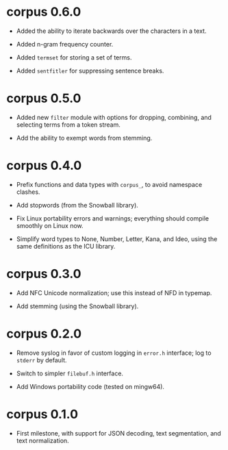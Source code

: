 # corpus 0.6.0

* Added the ability to iterate backwards over the characters in a text.

* Added n-gram frequency counter.

* Added `termset` for storing a set of terms.

* Added `sentfitler` for suppressing sentence breaks.


# corpus 0.5.0

* Added new `filter` module with options for dropping, combining, and
  selecting terms from a token stream.

* Add the ability to exempt words from stemming.


# corpus 0.4.0

* Prefix functions and data types with `corpus_`, to avoid namespace
  clashes.

* Add stopwords (from the Snowball library).

* Fix Linux portability errors and warnings; everything should compile
  smoothly on Linux now.

* Simplify word types to None, Number, Letter, Kana, and Ideo, using
  the same definitions as the ICU library.


# corpus 0.3.0

* Add NFC Unicode normalization; use this instead of NFD in typemap.

* Add stemming (using the Snowball library).


# corpus 0.2.0

* Remove syslog in favor of custom logging in `error.h` interface;
  log to `stderr` by default.

* Switch to simpler `filebuf.h` interface.

* Add Windows portability code (tested on mingw64).


# corpus 0.1.0

* First milestone, with support for JSON decoding, text segmentation,
  and text normalization.
